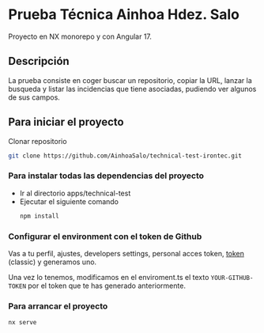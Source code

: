# Prueba Técnica Ainhoa Hdez. Salo

Proyecto en NX monorepo y con Angular 17.

## Descripción

La prueba consiste en coger buscar un repositorio, copiar la URL, lanzar la busqueda y listar las incidencias que tiene asociadas, pudiendo ver algunos de sus campos.

## Para iniciar el proyecto
Clonar repositorio
```sh
git clone https://github.com/AinhoaSalo/technical-test-irontec.git
```

### Para instalar todas las dependencias del proyecto
 - Ir al directorio apps/technical-test
 - Ejecutar el siguiente comando
    ```sh
    npm install
    ```

### Configurar el environment con el token de Github
Vas a tu perfil, ajustes, developers settings, personal acces token, [token](https://github.com/settings/tokens) (classic) y generamos uno.

Una vez lo tenemos, modificamos en el enviroment.ts el texto `YOUR-GITHUB-TOKEN` por el token que te has generado anteriormente.

### Para arrancar el proyecto
```sh
nx serve
```
